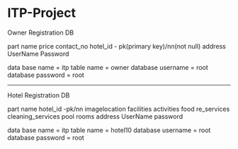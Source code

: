 # ITP-Project

Owner Registration DB

part
name
price
contact_no
hotel_id  - pk(primary key)/nn(not null)
address
UserName
Password



data base name = itp
table name = owner
database username = root
database password = root

-----------------------------

Hotel Registration DB

part
name
hotel_id -pk/nn
imagelocation
facilities
activities
food
re_services
cleaning_services
pool
rooms
address
UserName
password



data base name = itp
table name = hotel10
database username = root
database password = root
